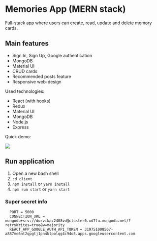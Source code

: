 # Memories App (MERN stack)

Full-stack app where users can create, read, update and delete memory cards.

## Main features

- Sign In, Sign Up, Google authentication
- MongoDB
- Material UI
- CRUD cards
- Recommended posts feature
- Responsive web-design

Used technologies:

- React (with hooks)
- Redux
- Material UI
- MongoDB
- Node.js
- Express

Quick demo:

![](https://github.com/dorvika/food-app/blob/main/food-app.gif)

## Run application

1. Open a new bash shell
2. `cd client`
3. `npm install` or `yarn install`
4. `npm run start` or `yarn start`

### Super secret info

```
  PORT = 5000
  CONNECTION_URL = mongodb+srv://dorvika:2408vd@cluster0.xd7fu.mongodb.net/?retryWrites=true&w=majority
  REACT_APP_GOOGLE_AUTH_API_TOKEN = 319751008567-a887me6nt2qpgtj1pn4klpolqg4c94o5.apps.googleusercontent.com
```
